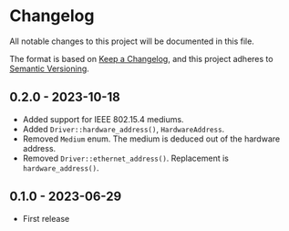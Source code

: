 # Changelog

All notable changes to this project will be documented in this file.

The format is based on [Keep a Changelog](https://keepachangelog.com/en/1.0.0/),
and this project adheres to [Semantic Versioning](https://semver.org/spec/v2.0.0.html).

## 0.2.0 - 2023-10-18

- Added support for IEEE 802.15.4 mediums.
- Added `Driver::hardware_address()`, `HardwareAddress`.
- Removed `Medium` enum. The medium is deduced out of the hardware address.
- Removed `Driver::ethernet_address()`. Replacement is `hardware_address()`.

## 0.1.0 - 2023-06-29

- First release
